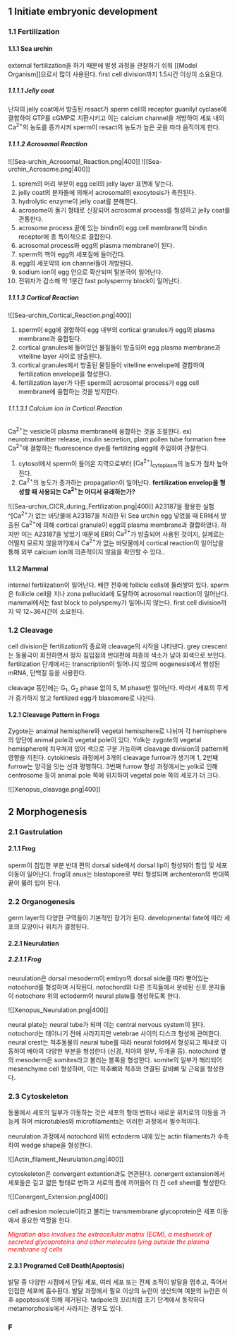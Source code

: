 ## 1 Initiate embryonic development
### 1.1 Fertilization
#### 1.1.1 Sea urchin
external fertilization을 하기 때문에 발생 과정을 관찰하기 쉬워 [[Model Organism]]으로서 많이 사용된다.
first cell division까지 1.5시간 이상이 소요된다.
##### 1.1.1.1 Jelly coat
난자의 jelly coat에서 방출된 resact가 sperm cell의 receptor guanilyl cyclase에 결합하여 GTP를 cGMP로 치환시키고 이는 calcium channel을 개방하여 세포 내의 $\mathrm{Ca^{2+}}$의 농도를 증가시켜 sperm이 resact의 농도가 높은 곳을 따라 움직이게 한다.
##### 1.1.1.2 Acrosomal Reaction
![[Sea-urchin_Acrosomal_Reaction.png|400]]
![[Sea-urchin_Acrosome.png|400]]
1. sprem의 머리 부분이 egg cell의 jelly layer 표면에 닿는다.
2. jelly coat의 분자들에 의해서 acrosomal의 exocytosis가 촉진된다.
3. hydrolytic enzyme이 jelly coat를 분해한다.
4. acrosome이 돌기 형태로 신장되어 acrosomal process를 형성하고 jelly coat를 관통한다.
5. acrosome process 끝에 있는 bindin이 egg cell membrane의 bindin receptor에 종 특이적으로 결합한다.
6. acrosomal process와 egg의 plasma membrane이 된다.
7. sperm의 핵이 egg의 세포질에 들어간다.
8. egg의 세포막의 ion channel들이 개방된다.
9. sodium ion이 egg 안으로 확산되며 탈분극이 일어난다.
10. 전위차가 감소해 약 1분간 fast polyspermy block이 일어난다.
##### 1.1.1.3 Cortical Reaction
![[Sea-urchin_Cortical_Reaction.png|400]]
1. sperm이 egg에 결합하여 egg 내부의 cortical granules가 egg의 plasma membrane과 융합된다.
2. cortical granules에 들어있던 물질들이 방출되어 egg plasma membrane과 vitelline layer 사이로 방출된다.
3. cortical granules에서 방출된 물질들이 vitelline envelope에 결합하여 fertilization envelope을 형성한다.
4. fertilization layer가 다른 sperm의 acrosomal process가 egg cell membrane에 융합하는 것을 방지한다.
###### 1.1.1.3.1 Calcium ion in Cortical Reaction
$\mathrm{Ca^{2+}}$는 vesicle이 plasma membrane에 융합하는 것을 조절한다.
	ex) neurotransmitter release, insulin secretion, plant pollen tube formation
free $\mathrm{Ca^{2+}}$에 결합하는 fluorescence dye를 fertilizing egg에 주입하여 관찰한다.
1. cytosol에서 sperm이 들어온 지역으로부터 $\mathrm{[Ca^{2+}]_{cytoplasm}}$의 농도가 점차 높아진다.
2. $\mathrm{Ca^{2+}}$의 농도가 증가하는 propagation이 일어난다.
**fertilization envelop을 형성할 때 사용되는 $\mathrm{Ca^{2+}}$는 어디서 유래하는가?**

![[Sea-urchin_CICR_during_Fertilization.png|400]]
A23187을 활용한 실험^[$\mathrm{Ca^{2+}}$가 없는 바닷물에 A23187을 처리한 뒤 Sea urchin egg 넣었을 때 ER에서 방출된 $\mathrm{Ca^{2+}}$에 의해 cortical granule이 egg의 plasma membrane과 결합하였다. 하지만 이는 A23187을 넣었기 때문에 ER의 $\mathrm{Ca^{2+}}$가 방출되어 사용된 것이지, 실제로는 어떨지 모르지 않을까?]에서 $\mathrm{Ca^{{2+}}}$가 없는 바닷물에서 cortical reaction이 일어남을 통해 외부 calcium ion에 의존적이지 않음을 확인할 수 있다..
#### 1.1.2 Mammal
internel fertilization이 일어난다.
배란 전후에 follicle cells에 둘러쌓여 있다.
sperm은 follicle cell을 지나 zona pellucida에 도달하여 acrosomal reaction이 일어난다.
mammal에서는 fast block to polyspemy가 일어나지 않는다.
first cell division까지 약 12~36시간이 소요된다.
### 1.2 Cleavage
cell division은 fertilization의 종료와 cleavage의 시작을 나타낸다.
grey crescent는 동물극이 회전하면서 정자 침입점의 반대편에 피층의 색소가 남아 회색으로 보인다.
fertilization 단계에서는  transcription이 일어나지 않으며 oogenesis에서 형성된  mRNA, 단백질 등을 사용한다.

cleavage 동안에는 $\mathrm{G_{1}}$, $\mathrm{G_{2}}$ phase 없이 S, M phase만 일어난다.
따라서 세포의 무게가 증가하지 않고 fertilized egg가 blasomere로 나뉜다.
#### 1.2.1 Cleavage Pattern in Frogs
Zygote는 anaimal hemisphere와 vegetal hemisphere로 나뉘며 각 hemisphere의 양단에 animal pole과 vegetal pole이 있다. Yolk는 zygote의 vegetal hemisphere에 치우쳐져 있어 색으로 구분 가능하며 cleavage division의 pattern에 영향을 끼친다. cytokinesis 과정에서 3개의 cleavage furrow가 생기며 1, 2번째 furrow는 양극을 잇는 선과 평행하다. 3번째 furrow 형성 과정에서는 yolk로 인해 centrosome 등이 animal pole 쪽에 위치하여 vegetal pole 쪽의 세포가 더 크다.

![[Xenopus_cleavage.png|400]]
## 2 Morphogenesis
### 2.1 Gastrulation
#### 2.1.1 Frog
sperm이 침입한 부분 반대 편의 dorsal side에서 dorsal lip이 형성되어 함입 및 세포 이동이 일어난다. frog의 anus는 blastopore로 부터 형성되며 archenteron의 반대쪽 끝이 뚫려 입이 된다.
### 2.2 Organogenesis
germ layer의 다양한 구역들이 기본적인 장기가 된다.
developmental fate에 따라 세포의 모양이나 위치가 결정된다.
#### 2.2.1 Neurulation
##### 2.2.1.1 Frog
neurulation은 dorsal mesoderm이 embyo의 dorsal side를 따라 뻗어있는 notochord를 형성하며 시작된다.
notochord와 다른 조직들에서 분비된 신호 분자들이 notochore 위의 ectoderm이 neural plate를 형성하도록 한다.

![[Xenopus_Neurulation.png|400]]

neural plate는 neural tube가 되며 이는 central nervous system이 된다.
notochord는 태어나기 전에 사라지지만 vetebrae 사이의 디스크 형성에 관여한다.
neural crest는 척추동물의 neural tube를 따라 neural fold에서 형성되고 체내로 이동하여 배아의 다양한 부분을 형성한다 (신경, 치아의 일부, 두개골 등).
notochord 옆의 mesoderm은 somites라고 불리는 블록을 형성한다.
somite의 일부가 해리되어 mesenchyme cell 형성하며, 이는 척추뼈와 척추와 연결된 갈비뼈 및 근육을 형성한다.
### 2.3 Cytoskeleton
동물에서 세포의 일부가 이동하는 것은 세포의 형태 변화나 새로운 위치로의 이동을 가능케 하며 microtubles와 microfilaments는 이러한 과정에서 필수적이다.

neurulation 과정에서 notochord 위의 ectoderm 내에 있는 actin filaments가 수축하여 wedge shape을 형성한다.

![[Actin_filament_Neurulation.png|400]]

cytoskeleton은 convergent extention과도 연관된다. conergent extension에서 세포들은 길고 얇은 형태로 변하고 서로의 틈에 끼어들어 더 긴 cell sheet를 형성한다.

![[Conergent_Extension.png|400]]

cell adhesion molecule이라고 불리는 transmembrane glycoprotein은 세포 이동에서 중요한 역할을 한다.

<font color="#ff0000">*Migration also involves the extracellular matrix (ECM), a meshwork of secreted glycoproteins and other molecules lying outside the plasma membrane of cells*</font>
#### 2.3.1 Programed Cell Death(Apoptosis)
발달 중 다양한 시점에서 단일 세포, 여러 세포 또는 전체 조직이 발달을 멈추고, 죽어서 인접한 세포에 흡수된다.
발달 과정에서 필요 이상의 뉴런이 생산되며 여분의 뉴런은 이후 apoptosis에 의해 제거된다.
tadpole의 꼬리처럼 초기 단계에서 동작하다 metamorphosis에서 사라지는 경우도 있다.
### F

